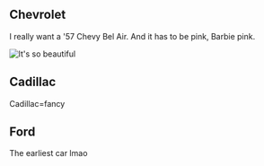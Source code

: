 ## Chevrolet

I really want a '57 Chevy Bel Air. And it has to be pink, Barbie pink.

![It's so beautiful](https://github.com/PinkGorillas/my-TechDocs-component/assets/145145511/03ac808d-72bb-4603-9e8a-5003ad487738)

## Cadillac

Cadillac=fancy

## Ford

The earliest car lmao
